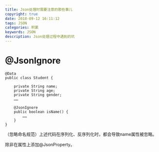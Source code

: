 ```yaml
---
title: Json处理时需要注意的那些事儿
copyright: true
date: 2018-09-12 16:11:12
tags: JSON
categories: 积累
keywords: JSON
description: Json处理过程中遇到的坑
---
```


# @JsonIgnore

```
@Data
public class Student {
    
    private String name;
    private String age;
    private String gender;
    ……
    
    @JsonIgnore
    public boolean isName() {
        ……
    }
}
```

（忽略命名规范）上述代码在序列化、反序列化时，都会导致name属性被忽略。

除非在属性上添加@JsonProperty。
